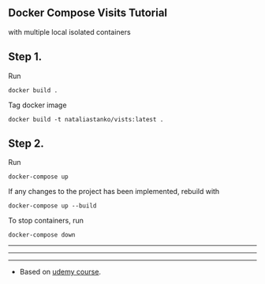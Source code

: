 ## Docker Compose Visits Tutorial

with multiple local isolated containers

## Step 1.

Run

    docker build .

Tag docker image

    docker build -t nataliastanko/vists:latest .

## Step 2.

Run

    docker-compose up

If any changes to the project has been implemented, rebuild with

    docker-compose up --build

To stop containers, run

    docker-compose down

***

***

***

* Based on [udemy course](https://www.udemy.com/docker-and-kubernetes-the-complete-guide/).
